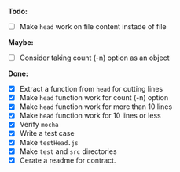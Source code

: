 **Todo:**
- [ ] Make ```head``` work on file content instade of file

**Maybe:**
- [ ] Consider taking count (-n) option as an object


**Done:**
- [x] Extract a function from ```head``` for cutting lines
- [x] Make ```head``` function work for count (-n) option
- [x] Make ```head``` function work for more than 10 lines
- [x] Make ```head``` function work for 10 lines or less
- [x] Verify ```mocha```
- [x] Write a test case
- [x] Make ```testHead.js```
- [x] Make ```test``` and ```src``` directories
- [x] Cerate a readme for contract.

